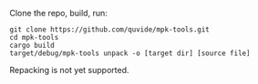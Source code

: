 Clone the repo, build, run:

```
git clone https://github.com/quvide/mpk-tools.git
cd mpk-tools
cargo build
target/debug/mpk-tools unpack -o [target dir] [source file]
```

Repacking is not yet supported.
